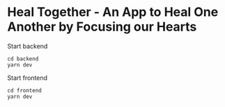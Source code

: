 # Heal Together - An App to Heal One Another by Focusing our Hearts

Start backend

```
cd backend
yarn dev
```

Start frontend

```
cd frontend
yarn dev
```
